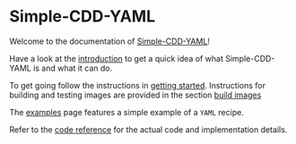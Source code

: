 # Simple-CDD-YAML

Welcome to the documentation of
[Simple-CDD-YAML](https://github.com/swvanbuuren/simple-cdd-yaml)!

Have a look at the [introduction](introduction.md) to get a quick idea of what
Simple-CDD-YAML is and what it can do.

To get going follow the instructions in [getting started](getting_started.md).
Instructions for building and testing images are provided in the section [build
images](build-images/)

The [examples](examples.md) page features a simple example of a `YAML` recipe.

Refer to the [code reference](reference/index.md) for the actual code and
implementation details.
